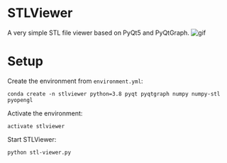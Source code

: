 # STLViewer
A very simple STL file viewer based on PyQt5 and PyQtGraph.
![gif](https://user-images.githubusercontent.com/44293565/92346366-7f3d2480-f107-11ea-9e59-804be582c508.gif)

# Setup
Create the environment from `environment.yml`:
```
conda create -n stlviewer python=3.8 pyqt pyqtgraph numpy numpy-stl pyopengl 
```

Activate the environment:
```
activate stlviewer
```

Start STLViewer:
```
python stl-viewer.py
```